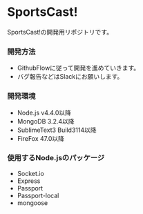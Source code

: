 # SportsCast!

SportsCast!の開発用リポジトリです。

### 開発方法

* GithubFlowに従って開発を進めていきます。
* バグ報告などはSlackにお願いします。

### 開発環境

* Node.js v4.4.0以降
* MongoDB 3.2.4以降
* SublimeText3 Build3114以降
* FireFox 47.0以降

### 使用するNode.jsのパッケージ

* Socket.io
* Express
* Passport
* Passport-local
* mongoose